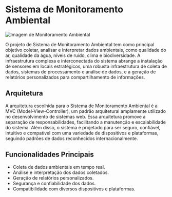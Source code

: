 # Sistema de Monitoramento Ambiental

![Imagem de Monitoramento Ambiental](assests/img.png)

O projeto de Sistema de Monitoramento Ambiental tem como principal objetivo coletar, analisar e interpretar dados ambientais, como qualidade do ar, qualidade da água, níveis de ruído, clima e biodiversidade. A infraestrutura complexa e interconectada do sistema abrange a instalação de sensores em locais estratégicos, uma robusta infraestrutura de coleta de dados, sistemas de processamento e análise de dados, e a geração de relatórios personalizados para compartilhamento de informações.

## Arquitetura

A arquitetura escolhida para o Sistema de Monitoramento Ambiental é a MVC (Model-View-Controller), um padrão arquitetural amplamente utilizado no desenvolvimento de sistemas web. Essa arquitetura promove a separação de responsabilidades, facilitando a manutenção e escalabilidade do sistema. Além disso, o sistema é projetado para ser seguro, confiável, intuitivo e compatível com uma variedade de dispositivos e plataformas, seguindo padrões de dados reconhecidos internacionalmente.

## Funcionalidades Principais

- Coleta de dados ambientais em tempo real.
- Análise e interpretação dos dados coletados.
- Geração de relatórios personalizados.
- Segurança e confiabilidade dos dados.
- Compatibilidade com diversos dispositivos e plataformas.

